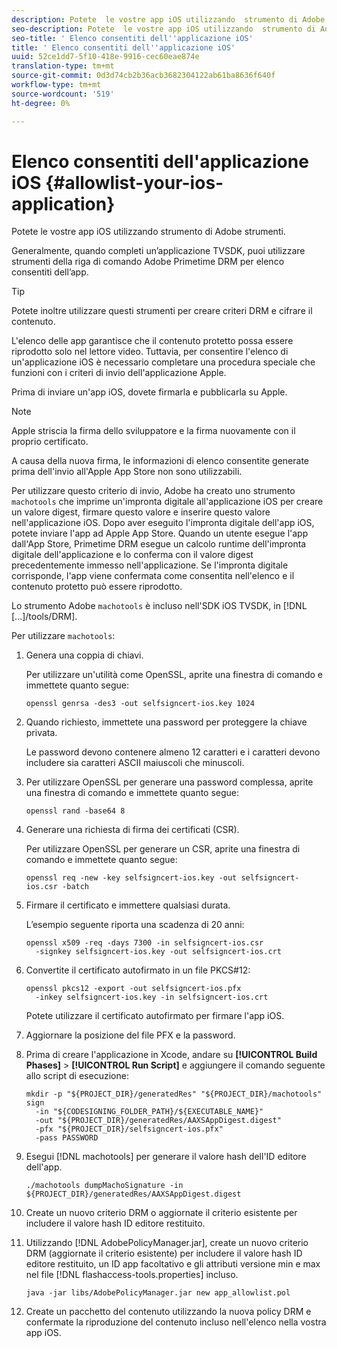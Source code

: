 ```yaml
---
description: Potete  le vostre app iOS utilizzando  strumento di Adobe  strumenti.
seo-description: Potete  le vostre app iOS utilizzando  strumento di Adobe  strumenti.
seo-title: ' Elenco consentiti dell''applicazione iOS'
title: ' Elenco consentiti dell''applicazione iOS'
uuid: 52ce1dd7-5f10-418e-9916-cec60eae874e
translation-type: tm+mt
source-git-commit: 0d3d74cb2b36acb3682304122ab61ba8636f640f
workflow-type: tm+mt
source-wordcount: '519'
ht-degree: 0%

---
```



#  Elenco consentiti dell&#39;applicazione iOS {#allowlist-your-ios-application}

Potete  le vostre app iOS utilizzando  strumento di Adobe  strumenti.

Generalmente, quando completi un’applicazione TVSDK, puoi utilizzare  strumenti della riga di comando Adobe Primetime DRM per  elenco consentiti dell’app.

>[!TIP]
>
>Potete inoltre utilizzare questi strumenti per creare criteri DRM e cifrare il contenuto.

L&#39;elenco delle app garantisce che il contenuto protetto possa essere riprodotto solo nel lettore video. Tuttavia, per consentire l&#39;elenco di un&#39;applicazione iOS è necessario completare una procedura speciale che funzioni con i criteri di invio dell&#39;applicazione Apple.

Prima di inviare un&#39;app iOS, dovete firmarla e pubblicarla su Apple.

>[!NOTE]
>
>Apple striscia la firma dello sviluppatore e la firma nuovamente con il proprio certificato.

A causa della nuova firma, le informazioni di elenco consentite generate prima dell&#39;invio all&#39;Apple App Store non sono utilizzabili.

Per utilizzare questo criterio di invio,  Adobe ha creato uno strumento `machotools` che imprime un&#39;impronta digitale all&#39;applicazione iOS per creare un valore digest, firmare questo valore e inserire questo valore nell&#39;applicazione iOS. Dopo aver eseguito l&#39;impronta digitale dell&#39;app iOS, potete inviare l&#39;app ad Apple App Store. Quando un utente esegue l&#39;app dall&#39;App Store, Primetime DRM esegue un calcolo runtime dell&#39;impronta digitale dell&#39;applicazione e lo conferma con il valore digest precedentemente immesso nell&#39;applicazione. Se l&#39;impronta digitale corrisponde, l&#39;app viene confermata come consentita nell&#39;elenco e il contenuto protetto può essere riprodotto.

Lo strumento  Adobe `machotools` è incluso nell&#39;SDK iOS TVSDK, in [!DNL [...]/tools/DRM].

Per utilizzare `machotools`:

1. Genera una coppia di chiavi.

   Per utilizzare un&#39;utilità come OpenSSL, aprite una finestra di comando e immettete quanto segue:

   ```shell
   openssl genrsa -des3 -out selfsigncert-ios.key 1024
   ```

1. Quando richiesto, immettete una password per proteggere la chiave privata.

   Le password devono contenere almeno 12 caratteri e i caratteri devono includere sia caratteri ASCII maiuscoli che minuscoli.
1. Per utilizzare OpenSSL per generare una password complessa, aprite una finestra di comando e immettete quanto segue:

   ```shell
   openssl rand -base64 8
   ```

1. Generare una richiesta di firma dei certificati (CSR).

   Per utilizzare OpenSSL per generare un CSR, aprite una finestra di comando e immettete quanto segue:

   ```shell
   openssl req -new -key selfsigncert-ios.key -out selfsigncert-ios.csr -batch
   ```

1. Firmare il certificato e immettere qualsiasi durata.

   L’esempio seguente riporta una scadenza di 20 anni:

   ```shell
   openssl x509 -req -days 7300 -in selfsigncert-ios.csr  
     -signkey selfsigncert-ios.key -out selfsigncert-ios.crt
   ```

1. Convertite il certificato autofirmato in un file PKCS#12:

   ```shell
   openssl pkcs12 -export -out selfsigncert-ios.pfx  
     -inkey selfsigncert-ios.key -in selfsigncert-ios.crt
   ```

   Potete utilizzare il certificato autofirmato per firmare l&#39;app iOS.

1. Aggiornare la posizione del file PFX e la password.
1. Prima di creare l&#39;applicazione in Xcode, andare su **[!UICONTROL Build Phases]** > **[!UICONTROL Run Script]** e aggiungere il comando seguente allo script di esecuzione:

   ```shell
   mkdir -p "${PROJECT_DIR}/generatedRes" "${PROJECT_DIR}/machotools" sign  
     -in "${CODESIGNING_FOLDER_PATH}/${EXECUTABLE_NAME}"  
     -out "${PROJECT_DIR}/generatedRes/AAXSAppDigest.digest"  
     -pfx "${PROJECT_DIR}/selfsigncert-ios.pfx"  
     -pass PASSWORD
   ```

1. Esegui [!DNL machotools] per generare il valore hash dell&#39;ID editore dell&#39;app.

   ```shell
   ./machotools dumpMachoSignature -in ${PROJECT_DIR}/generatedRes/AAXSAppDigest.digest
   ```

1. Create un nuovo criterio DRM o aggiornate il criterio esistente per includere il valore hash ID editore restituito.
1. Utilizzando [!DNL AdobePolicyManager.jar], create un nuovo criterio DRM (aggiornate il criterio esistente) per includere il valore hash ID editore restituito, un ID app facoltativo e gli attributi versione min e max nel file [!DNL flashaccess-tools.properties] incluso.

   ```shell
   java -jar libs/AdobePolicyManager.jar new app_allowlist.pol
   ```

1. Create un pacchetto del contenuto utilizzando la nuova policy DRM e confermate la riproduzione del contenuto incluso nell&#39;elenco nella vostra app iOS.
